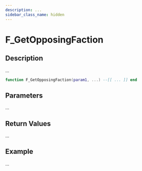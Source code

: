 ```yaml
---
description: ...
sidebar_class_name: hidden
---
```


# F_GetOpposingFaction

## Description

...

```lua
function F_GetOpposingFaction(param1, ...) --[[ ... ]] end
```

## Parameters

...

## Return Values

...

## Example

...

